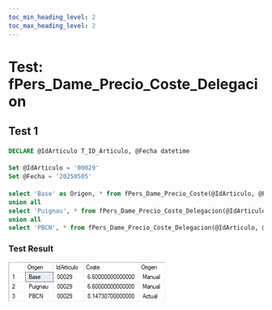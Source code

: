 ```yaml
---
toc_min_heading_level: 2
toc_max_heading_level: 2
---
```

# Test: fPers_Dame_Precio_Coste_Delegacion

## Test 1

```sql
DECLARE @IdArticulo T_ID_Articulo, @Fecha datetime

Set @IdArticulo = '00029'
Set @Fecha = '20250505'

select 'Base' as Origen, * from fPers_Dame_Precio_Coste(@IdArticulo, @Fecha, null, null)
union all
select 'Puignau', * from fPers_Dame_Precio_Coste_Delegacion(@IdArticulo, @Fecha, null, null, 0)
union all
select 'PBCN', * from fPers_Dame_Precio_Coste_Delegacion(@IdArticulo, @Fecha, null, null, 2)
```

### Test Result

![test_result_fPers_Dame_Precio_Coste]

[test_result_fPers_Dame_Precio_Coste]: /puignau-bcn\3394\test_scripts\test_result_fPers_Dame_Precio_Coste.png
